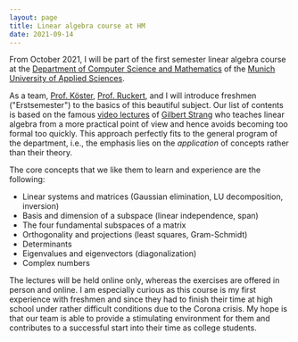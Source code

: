 ```yaml
---
layout: page
title: Linear algebra course at HM
date: 2021-09-14
---
```


From October 2021, I will be part of the first semester linear algebra course at the [Department of Computer Science and Mathematics](https://www.cs.hm.edu/en/home/index.en.html) of the [Munich University of Applied Sciences](https://www.hm.edu/en/index.en.html).

As a team, [Prof. Köster](https://www.cs.hm.edu/die_fakultaet/ansprechpartner/professoren/koester/index.de.html), [Prof. Ruckert](https://www.cs.hm.edu/die_fakultaet/ansprechpartner/professoren/ruckert/index.de.html), and I will introduce freshmen ("Erstsemester") to the basics of this beautiful subject.
Our list of contents is based on the famous [video lectures](https://ocw.mit.edu/courses/mathematics/18-06sc-linear-algebra-fall-2011/) of [Gilbert Strang](http://www-math.mit.edu/~gs/) who teaches linear algebra from a more practical point of view and hence avoids becoming too formal too quickly.
This approach perfectly fits to the general program of the department, i.e., the emphasis lies on the _application_ of concepts rather than their theory.

The core concepts that we like them to learn and experience are the following:
* Linear systems and matrices (Gaussian elimination, LU decomposition, inversion)
* Basis and dimension of a subspace (linear independence, span)
* The four fundamental subspaces of a matrix
* Orthogonality and projections (least squares, Gram-Schmidt)
* Determinants
* Eigenvalues and eigenvectors (diagonalization)
* Complex numbers

The lectures will be held online only, whereas the exercises are offered in person and online.
I am especially curious as this course is my first experience with freshmen and since they had to finish their time at high school under rather difficult conditions due to the Corona crisis.
My hope is that our team is able to provide a stimulating environment for them and contributes to a successful start into their time as college students.

